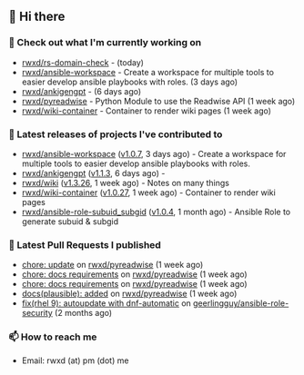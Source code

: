 ## 👋 Hi there

### 👷 Check out what I'm currently working on


- [rwxd/rs-domain-check](https://github.com/rwxd/rs-domain-check) -  (today)
- [rwxd/ansible-workspace](https://github.com/rwxd/ansible-workspace) - Create a workspace for multiple tools to easier develop ansible playbooks with roles. (3 days ago)
- [rwxd/ankigengpt](https://github.com/rwxd/ankigengpt) -  (6 days ago)
- [rwxd/pyreadwise](https://github.com/rwxd/pyreadwise) - Python Module to use the Readwise API (1 week ago)
- [rwxd/wiki-container](https://github.com/rwxd/wiki-container) - Container to render wiki pages (1 week ago)

### 🔭 Latest releases of projects I've contributed to


- [rwxd/ansible-workspace](https://github.com/rwxd/ansible-workspace) ([v1.0.7](https://github.com/rwxd/ansible-workspace/releases/tag/v1.0.7), 3 days ago) - Create a workspace for multiple tools to easier develop ansible playbooks with roles.
- [rwxd/ankigengpt](https://github.com/rwxd/ankigengpt) ([v1.1.3](https://github.com/rwxd/ankigengpt/releases/tag/v1.1.3), 6 days ago) - 
- [rwxd/wiki](https://github.com/rwxd/wiki) ([v1.3.26](https://github.com/rwxd/wiki/releases/tag/v1.3.26), 1 week ago) - Notes on many things
- [rwxd/wiki-container](https://github.com/rwxd/wiki-container) ([v1.0.27](https://github.com/rwxd/wiki-container/releases/tag/v1.0.27), 1 week ago) - Container to render wiki pages
- [rwxd/ansible-role-subuid_subgid](https://github.com/rwxd/ansible-role-subuid_subgid) ([v1.0.4](https://github.com/rwxd/ansible-role-subuid_subgid/releases/tag/v1.0.4), 1 month ago) - Ansible Role to generate subuid &amp; subgid

### 🔨 Latest Pull Requests I published


- [chore: update](https://github.com/rwxd/pyreadwise/pull/51) on [rwxd/pyreadwise](https://github.com/rwxd/pyreadwise) (1 week ago)
- [chore: docs requirements](https://github.com/rwxd/pyreadwise/pull/50) on [rwxd/pyreadwise](https://github.com/rwxd/pyreadwise) (1 week ago)
- [chore: docs requirements](https://github.com/rwxd/pyreadwise/pull/49) on [rwxd/pyreadwise](https://github.com/rwxd/pyreadwise) (1 week ago)
- [docs(plausible): added](https://github.com/rwxd/pyreadwise/pull/48) on [rwxd/pyreadwise](https://github.com/rwxd/pyreadwise) (1 week ago)
- [fix(rhel 9): autoupdate with dnf-automatic](https://github.com/geerlingguy/ansible-role-security/pull/115) on [geerlingguy/ansible-role-security](https://github.com/geerlingguy/ansible-role-security) (2 months ago)

### 📫 How to reach me

- Email: rwxd (at) pm (dot) me
